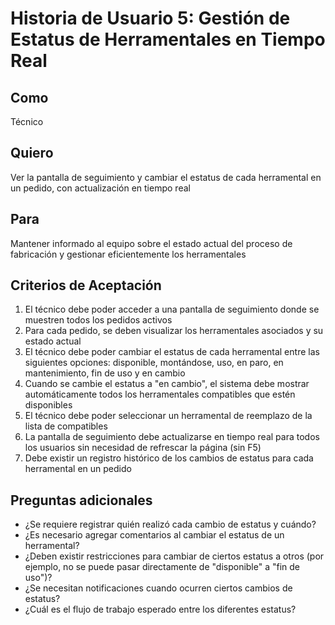 # Historia de Usuario 5: Gestión de Estatus de Herramentales en Tiempo Real

## Como
Técnico

## Quiero
Ver la pantalla de seguimiento y cambiar el estatus de cada herramental en un pedido, con actualización en tiempo real

## Para
Mantener informado al equipo sobre el estado actual del proceso de fabricación y gestionar eficientemente los herramentales

## Criterios de Aceptación
1. El técnico debe poder acceder a una pantalla de seguimiento donde se muestren todos los pedidos activos
2. Para cada pedido, se deben visualizar los herramentales asociados y su estado actual
3. El técnico debe poder cambiar el estatus de cada herramental entre las siguientes opciones: disponible, montándose, uso, en paro, en mantenimiento, fin de uso y en cambio
4. Cuando se cambie el estatus a "en cambio", el sistema debe mostrar automáticamente todos los herramentales compatibles que estén disponibles
5. El técnico debe poder seleccionar un herramental de reemplazo de la lista de compatibles
6. La pantalla de seguimiento debe actualizarse en tiempo real para todos los usuarios sin necesidad de refrescar la página (sin F5)
7. Debe existir un registro histórico de los cambios de estatus para cada herramental en un pedido

## Preguntas adicionales
- ¿Se requiere registrar quién realizó cada cambio de estatus y cuándo?
- ¿Es necesario agregar comentarios al cambiar el estatus de un herramental?
- ¿Deben existir restricciones para cambiar de ciertos estatus a otros (por ejemplo, no se puede pasar directamente de "disponible" a "fin de uso")?
- ¿Se necesitan notificaciones cuando ocurren ciertos cambios de estatus?
- ¿Cuál es el flujo de trabajo esperado entre los diferentes estatus?
```